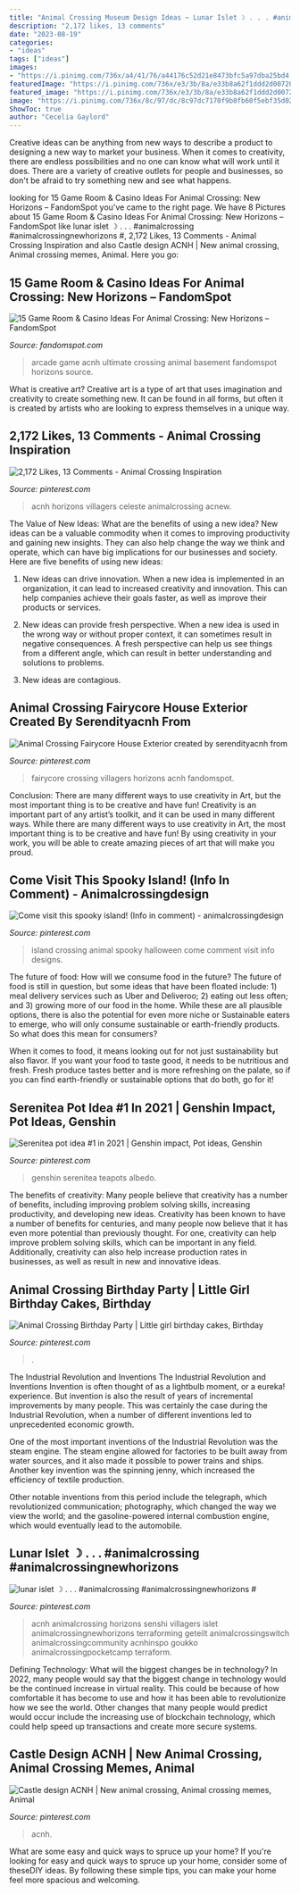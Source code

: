```yaml
---
title: "Animal Crossing Museum Design Ideas ~ Lunar Islet ☽ . . . #animalcrossing #animalcrossingnewhorizons #"
description: "2,172 likes, 13 comments"
date: "2023-08-19"
categories:
- "ideas"
tags: ["ideas"]
images:
- "https://i.pinimg.com/736x/a4/41/76/a44176c52d21e8473bfc5a97dba25bd4.jpg"
featuredImage: "https://i.pinimg.com/736x/e3/3b/8a/e33b8a62f1ddd2d0072091337e3efc1a.jpg"
featured_image: "https://i.pinimg.com/736x/e3/3b/8a/e33b8a62f1ddd2d0072091337e3efc1a.jpg"
image: "https://i.pinimg.com/736x/8c/97/dc/8c97dc7170f9b0fb60f5ebf35d02f32d.jpg"
ShowToc: true
author: "Cecelia Gaylord"
---
```



Creative ideas can be anything from new ways to describe a product to designing a new way to market your business. When it comes to creativity, there are endless possibilities and no one can know what will work until it does. There are a variety of creative outlets for people and businesses, so don't be afraid to try something new and see what happens.

	

		
looking for 15 Game Room &amp; Casino Ideas For Animal Crossing: New Horizons – FandomSpot you've came to the right page. We have 8 Pictures about 15 Game Room &amp; Casino Ideas For Animal Crossing: New Horizons – FandomSpot like lunar islet ☽ . . . #animalcrossing #animalcrossingnewhorizons #, 2,172 Likes, 13 Comments - Animal Crossing Inspiration and also Castle design ACNH | New animal crossing, Animal crossing memes, Animal. Here you go:
		
    
## 15 Game Room &amp; Casino Ideas For Animal Crossing: New Horizons – FandomSpot

<img loading=lazy src="https://static.fandomspot.com/images/03/12742/01-ultimate-home-arcade-area-acnh.jpg" onerror="this.onerror=null;this.src='https://tse3.mm.bing.net/th?id=OIP.WrGhFGEXYxoOKDijdWkjzQHaEK&amp;pid=15.1';" alt="15 Game Room &amp; Casino Ideas For Animal Crossing: New Horizons – FandomSpot">

_Source: fandomspot.com_

>arcade game acnh ultimate crossing animal basement fandomspot horizons source. 

	

What is creative art?
Creative art is a type of art that uses imagination and creativity to create something new. It can be found in all forms, but often it is created by artists who are looking to express themselves in a unique way.

    
## 2,172 Likes, 13 Comments - Animal Crossing Inspiration

<img loading=lazy src="https://i.pinimg.com/736x/2f/f8/a2/2ff8a2b4cef61bfa501a37d75878fdd3.jpg" onerror="this.onerror=null;this.src='https://tse3.mm.bing.net/th?id=OIP.uU8dnMXRU9pe-RymehvUgAHaEK&amp;pid=15.1';" alt="2,172 Likes, 13 Comments - Animal Crossing Inspiration">

_Source: pinterest.com_

>acnh horizons villagers celeste animalcrossing acnew. 

	

The Value of New Ideas: What are the benefits of using a new idea?
New ideas can be a valuable commodity when it comes to improving productivity and gaining new insights. They can also help change the way we think and operate, which can have big implications for our businesses and society. Here are five benefits of using new ideas:
1. New ideas can drive innovation. When a new idea is implemented in an organization, it can lead to increased creativity and innovation. This can help companies achieve their goals faster, as well as improve their products or services.

2. New ideas can provide fresh perspective. When a new idea is used in the wrong way or without proper context, it can sometimes result in negative consequences. A fresh perspective can help us see things from a different angle, which can result in better understanding and solutions to problems.

3. New ideas are contagious.

    
## Animal Crossing Fairycore House Exterior Created By Serendityacnh From

<img loading=lazy src="https://i.pinimg.com/736x/e3/3b/8a/e33b8a62f1ddd2d0072091337e3efc1a.jpg" onerror="this.onerror=null;this.src='https://tse4.mm.bing.net/th?id=OIP.wd7FhlWfAv_kDf8QADY1lwHaEK&amp;pid=15.1';" alt="Animal Crossing Fairycore House Exterior created by serendityacnh from">

_Source: pinterest.com_

>fairycore crossing villagers horizons acnh fandomspot. 

	

Conclusion: There are many different ways to use creativity in Art, but the most important thing is to be creative and have fun!
Creativity is an important part of any artist’s toolkit, and it can be used in many different ways. While there are many different ways to use creativity in Art, the most important thing is to be creative and have fun! By using creativity in your work, you will be able to create amazing pieces of art that will make you proud.

    
## Come Visit This Spooky Island! (Info In Comment) - Animalcrossingdesign

<img loading=lazy src="https://i.pinimg.com/736x/a4/41/76/a44176c52d21e8473bfc5a97dba25bd4.jpg" onerror="this.onerror=null;this.src='https://tse3.mm.bing.net/th?id=OIP.d0oO7nEXeg645iGvx3Si5QHaEK&amp;pid=15.1';" alt="Come visit this spooky island! (Info in comment) - animalcrossingdesign">

_Source: pinterest.com_

>island crossing animal spooky halloween come comment visit info designs. 

	

The future of food: How will we consume food in the future?
The future of food is still in question, but some ideas that have been floated include: 1) meal delivery services such as Uber and Deliveroo; 2) eating out less often; and 3) growing more of our food in the home. 
While these are all plausible options, there is also the potential for even more niche or Sustainable eaters to emerge, who will only consume sustainable or earth-friendly products. So what does this mean for consumers? 

When it comes to food, it means looking out for not just sustainability but also flavor. If you want your food to taste good, it needs to be nutritious and fresh. Fresh produce tastes better and is more refreshing on the palate, so if you can find earth-friendly or sustainable options that do both, go for it!

    
## Serenitea Pot Idea #1 In 2021 | Genshin Impact, Pot Ideas, Genshin

<img loading=lazy src="https://i.pinimg.com/736x/64/de/2d/64de2dfc807d42c8b73e5214f978b01e.jpg" onerror="this.onerror=null;this.src='https://tse3.mm.bing.net/th?id=OIP.Kmt_7zcz7DU6j5k-b-MAFQHaEK&amp;pid=15.1';" alt="Serenitea pot idea #1 in 2021 | Genshin impact, Pot ideas, Genshin">

_Source: pinterest.com_

>genshin serenitea teapots albedo. 

	

The benefits of creativity: Many people believe that creativity has a number of benefits, including improving problem solving skills, increasing productivity, and developing new ideas.
Creativity has been known to have a number of benefits for centuries, and many people now believe that it has even more potential than previously thought. For one, creativity can help improve problem solving skills, which can be important in any field. Additionally, creativity can also help increase production rates in businesses, as well as result in new and innovative ideas.

    
## Animal Crossing Birthday Party | Little Girl Birthday Cakes, Birthday

<img loading=lazy src="https://i.pinimg.com/originals/d1/ab/7c/d1ab7c72ea69c3c0b50bbf6eb4f83f94.jpg" onerror="this.onerror=null;this.src='https://tse4.mm.bing.net/th?id=OIP.AmfKGmFJYJoo70eyo1sf4QHaJ4&amp;pid=15.1';" alt="Animal Crossing Birthday Party | Little girl birthday cakes, Birthday">

_Source: pinterest.com_

>. 

	

The Industrial Revolution and Inventions
The Industrial Revolution and Inventions
Invention is often thought of as a lightbulb moment, or a eureka! experience. But invention is also the result of years of incremental improvements by many people. This was certainly the case during the Industrial Revolution, when a number of different inventions led to unprecedented economic growth.

One of the most important inventions of the Industrial Revolution was the steam engine. The steam engine allowed for factories to be built away from water sources, and it also made it possible to power trains and ships. Another key invention was the spinning jenny, which increased the efficiency of textile production.

Other notable inventions from this period include the telegraph, which revolutionized communication; photography, which changed the way we view the world; and the gasoline-powered internal combustion engine, which would eventually lead to the automobile.

    
## Lunar Islet ☽ . . . #animalcrossing #animalcrossingnewhorizons #

<img loading=lazy src="https://i.pinimg.com/736x/b6/63/53/b663538c8247d2fe1f0264dd3877e020.jpg" onerror="this.onerror=null;this.src='https://tse4.mm.bing.net/th?id=OIP.R50h7b-fpUXZGPGxPXykWQHaEk&amp;pid=15.1';" alt="lunar islet ☽ . . . #animalcrossing #animalcrossingnewhorizons #">

_Source: pinterest.com_

>acnh animalcrossing horizons senshi villagers islet animalcrossingnewhorizons terraforming geteilt animalcrossingswitch animalcrossingcommunity acnhinspo goukko animalcrossingpocketcamp terraform. 

	

Defining Technology: What will the biggest changes be in technology?
In 2022, many people would say that the biggest change in technology would be the continued increase in virtual reality. This could be because of how comfortable it has become to use and how it has been able to revolutionize how we see the world. Other changes that many people would predict would occur include the increasing use of blockchain technology, which could help speed up transactions and create more secure systems.

    
## Castle Design ACNH | New Animal Crossing, Animal Crossing Memes, Animal

<img loading=lazy src="https://i.pinimg.com/736x/8c/97/dc/8c97dc7170f9b0fb60f5ebf35d02f32d.jpg" onerror="this.onerror=null;this.src='https://tse2.mm.bing.net/th?id=OIP.a0zjZ4_i4rRmaZ0v_-RdLQHaEK&amp;pid=15.1';" alt="Castle design ACNH | New animal crossing, Animal crossing memes, Animal">

_Source: pinterest.com_

>acnh. 

	

What are some easy and quick ways to spruce up your home?
If you're looking for easy and quick ways to spruce up your home, consider some of theseDIY ideas. By following these simple tips, you can make your home feel more spacious and welcoming.

